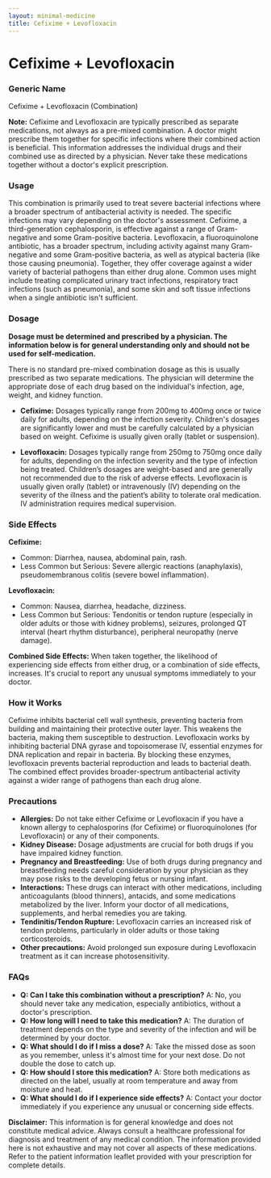 ```yaml
---
layout: minimal-medicine
title: Cefixime + Levofloxacin
---
```


# Cefixime + Levofloxacin
### Generic Name
Cefixime + Levofloxacin  (Combination)

**Note:**  Cefixime and Levofloxacin are typically prescribed as separate medications, not always as a pre-mixed combination.  A doctor might prescribe them together for specific infections where their combined action is beneficial.  This information addresses the individual drugs and their combined use as directed by a physician.  Never take these medications together without a doctor's explicit prescription.


### Usage

This combination is primarily used to treat severe bacterial infections where a broader spectrum of antibacterial activity is needed.  The specific infections may vary depending on the doctor's assessment. Cefixime, a third-generation cephalosporin, is effective against a range of Gram-negative and some Gram-positive bacteria. Levofloxacin, a fluoroquinolone antibiotic, has a broader spectrum, including activity against many Gram-negative and some Gram-positive bacteria, as well as atypical bacteria (like those causing pneumonia).  Together, they offer coverage against a wider variety of bacterial pathogens than either drug alone.  Common uses might include treating complicated urinary tract infections, respiratory tract infections (such as pneumonia), and some skin and soft tissue infections when a single antibiotic isn't sufficient.


### Dosage

**Dosage must be determined and prescribed by a physician. The information below is for general understanding only and should not be used for self-medication.**

There is no standard pre-mixed combination dosage as this is usually prescribed as two separate medications.  The physician will determine the appropriate dose of each drug based on the individual's infection, age, weight, and kidney function.

* **Cefixime:** Dosages typically range from 200mg to 400mg once or twice daily for adults, depending on the infection severity.  Children's dosages are significantly lower and must be carefully calculated by a physician based on weight.  Cefixime is usually given orally (tablet or suspension).

* **Levofloxacin:** Dosages typically range from 250mg to 750mg once daily for adults, depending on the infection severity and the type of infection being treated.  Children’s dosages are weight-based and are generally not recommended due to the risk of adverse effects.  Levofloxacin is usually given orally (tablet) or intravenously (IV) depending on the severity of the illness and the patient’s ability to tolerate oral medication. IV administration requires medical supervision.


### Side Effects

**Cefixime:**

* Common: Diarrhea, nausea, abdominal pain, rash.
* Less Common but Serious:  Severe allergic reactions (anaphylaxis), pseudomembranous colitis (severe bowel inflammation).

**Levofloxacin:**

* Common: Nausea, diarrhea, headache, dizziness.
* Less Common but Serious: Tendonitis or tendon rupture (especially in older adults or those with kidney problems), seizures, prolonged QT interval (heart rhythm disturbance), peripheral neuropathy (nerve damage).


**Combined Side Effects:**  When taken together, the likelihood of experiencing side effects from either drug, or a combination of side effects, increases. It's crucial to report any unusual symptoms immediately to your doctor.


### How it Works

Cefixime inhibits bacterial cell wall synthesis, preventing bacteria from building and maintaining their protective outer layer.  This weakens the bacteria, making them susceptible to destruction.  Levofloxacin works by inhibiting bacterial DNA gyrase and topoisomerase IV, essential enzymes for DNA replication and repair in bacteria.  By blocking these enzymes, levofloxacin prevents bacterial reproduction and leads to bacterial death.  The combined effect provides broader-spectrum antibacterial activity against a wider range of pathogens than each drug alone.


### Precautions

* **Allergies:**  Do not take either Cefixime or Levofloxacin if you have a known allergy to cephalosporins (for Cefixime) or fluoroquinolones (for Levofloxacin) or any of their components.
* **Kidney Disease:**  Dosage adjustments are crucial for both drugs if you have impaired kidney function.
* **Pregnancy and Breastfeeding:**  Use of both drugs during pregnancy and breastfeeding needs careful consideration by your physician as they may pose risks to the developing fetus or nursing infant.
* **Interactions:** These drugs can interact with other medications, including anticoagulants (blood thinners), antacids, and some medications metabolized by the liver.  Inform your doctor of all medications, supplements, and herbal remedies you are taking.
* **Tendinitis/Tendon Rupture:** Levofloxacin carries an increased risk of tendon problems, particularly in older adults or those taking corticosteroids.
* **Other precautions:**  Avoid prolonged sun exposure during Levofloxacin treatment as it can increase photosensitivity.


### FAQs

* **Q: Can I take this combination without a prescription?**  A: No, you should never take any medication, especially antibiotics, without a doctor's prescription.
* **Q: How long will I need to take this medication?** A: The duration of treatment depends on the type and severity of the infection and will be determined by your doctor.
* **Q: What should I do if I miss a dose?** A: Take the missed dose as soon as you remember, unless it's almost time for your next dose. Do not double the dose to catch up.
* **Q: How should I store this medication?** A: Store both medications as directed on the label, usually at room temperature and away from moisture and heat.
* **Q:  What should I do if I experience side effects?** A: Contact your doctor immediately if you experience any unusual or concerning side effects.


**Disclaimer:** This information is for general knowledge and does not constitute medical advice. Always consult a healthcare professional for diagnosis and treatment of any medical condition.  The information provided here is not exhaustive and may not cover all aspects of these medications.  Refer to the patient information leaflet provided with your prescription for complete details.
